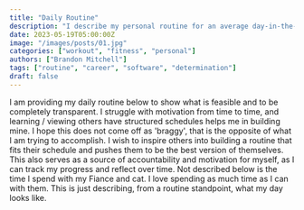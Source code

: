```yaml
---
title: "Daily Routine"
description: "I describe my personal routine for an average day-in-the-life of Brandon Mitchell"
date: 2023-05-19T05:00:00Z
image: "/images/posts/01.jpg"
categories: ["workout", "fitness", "personal"]
authors: ["Brandon Mitchell"]
tags: ["routine", "career", "software", "determination"]
draft: false
---
```



I am providing my daily routine below to show what is feasible and to be completely transparent. I struggle with motivation from time to time, and learning / viewing others have structured schedules helps me in building mine. I hope this does not come off as 'braggy', that is the opposite of what I am trying to accomplish. I wish to inspire others into building a routine that fits their schedule and pushes them to be the best version of themselves.  This also serves as a source of accountability and motivation for myself, as I can track my progress and reflect over time.
Not described below is the time I spend with my Fiance and cat. I love spending as much time as I can with them. This is just describing, from a routine standpoint, what my day looks like.
